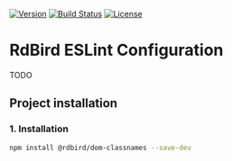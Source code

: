 [![Version][version-svg]][package-url] [![Build Status][circleci-svg]][circleci-url] [![License][license-image]][license-url]

# RdBird ESLint Configuration

TODO

## Project installation

### 1. Installation
```sh
npm install @rdbird/dom-classnames --save-dev
```


[version-svg]: https://img.shields.io/npm/v/@rdbird/dom-classnames.svg?style=flat-square
[package-url]: https://www.npmjs.com/package/@rdbird/dom-classnames
[circleci-svg]: https://circleci.com/gh/RdBird/dom-classnames.svg?style=shield
[circleci-url]: https://circleci.com/gh/RdBird/dom-classnames
[license-image]: http://img.shields.io/badge/license-MIT-green.svg?style=flat-square
[license-url]: LICENSE
